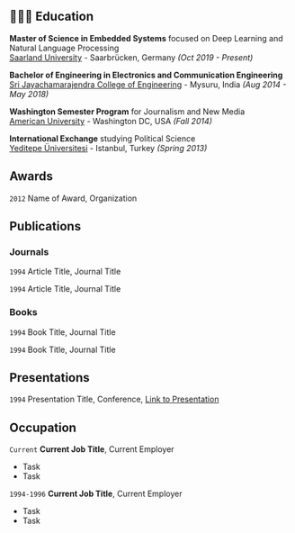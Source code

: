 ## 👩🏼‍🎓 Education

**Master of Science in Embedded Systems** focused on Deep Learning and Natural Language Processing<br>
[Saarland University](https://www.uni-saarland.de/en/home.html/) - Saarbrücken, Germany _(Oct 2019 - Present)_ <br>

**Bachelor of Engineering in Electronics and Communication Engineering** <br>
[Sri Jayachamarajendra College of Engineering](https://sjce.ac.in/) - Mysuru, India _(Aug 2014 - May 2018)_<br>

**Washington Semester Program** for Journalism and New Media<br>
[American University](https://www.american.edu/) - Washington DC, USA _(Fall 2014)_

**International Exchange** studying Political Science<br>
[Yeditepe Üniversitesi](https://yeditepe.edu.tr/en) - Istanbul, Turkey _(Spring 2013)_
## Awards

`2012`
Name of Award, Organization 

## Publications

<!-- A list is also available [online](https://scholar.google.co.uk/citations?user=LTOTl0YAAAAJ) -->

### Journals

`1994`
Article Title, Journal Title

`1994`
Article Title, Journal Title

### Books

`1994`
Book Title, Journal Title

`1994`
Book Title, Journal Title


## Presentations

`1994`
Presentation Title, Conference, <a href="https://MyWebsite.tld/presentation1">Link to Presentation</a>


## Occupation

`Current`
__Current Job Title__, Current Employer 

- Task
- Task

`1994-1996`
__Current Job Title__, Current Employer 

- Task
- Task



<!-- ### Footer

Last updated: May 2013 -->


